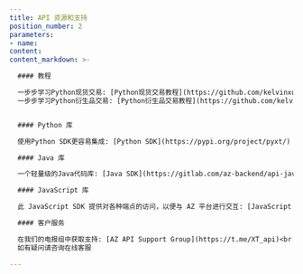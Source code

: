 ```yaml
---
title: API 资源和支持
position_number: 2
parameters:
- name:
content:
content_markdown: >-

  #### 教程

  一步步学习Python现货交易: [Python现货交易教程](https://github.com/kelvinxue/pyxt/blob/main/examples/spot_guide.ipynb)<br />
  一步步学习Python衍生品交易: [Python衍生品交易教程](https://github.com/kelvinxue/pyxt/blob/main/examples/future_guide.ipynb)


  #### Python 库

  使用Python SDK更容易集成: [Python SDK](https://pypi.org/project/pyxt/)

  #### Java 库

  一个轻量级的Java代码库: [Java SDK](https://gitlab.com/az-backend/api-java-demo)

  #### JavaScript 库

  此 JavaScript SDK 提供对各种端点的访问，以便与 AZ 平台进行交互: [JavaScript SDK](https://www.npmjs.com/package/xt-open-api)

  #### 客户服务

  在我们的电报组中获取支持: [AZ API Support Group](https://t.me/XT_api)<br />
  如有疑问请咨询在线客服

---
```



